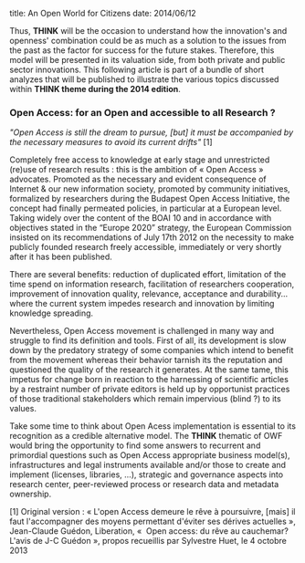 title: An Open World for Citizens
date: 2014/06/12

Thus, **THINK** will be the occasion to understand how the innovation's and openness' combination could be as much as a solution to the issues from the past as the factor for success for the future stakes. Therefore, this model will be presented in its valuation side, from both private and public sector innovations. This following article is part of a bundle of short analyzes that will be published to illustrate the various topics discussed within **THINK theme during the 2014 edition**.


### Open Access: for an Open and accessible to all Research ?

*"Open Access is still the dream to pursue, [but] it must be accompanied by the necessary measures to avoid its current drifts"* [1]


Completely free access to knowledge at early stage and unrestricted (re)use of research results : this is the ambition of « Open Access » advocates. Promoted as the necessary and evident consequence of Internet & our new information society, promoted by community initiatives, formalized by researchers during the Budapest Open Access Initiative, the concept had finally permeated policies, in particular at a European level. Taking widely over the content of the BOAI 10 and in accordance with objectives stated in the “Europe 2020” strategy, the European Commission insisted on its recommendations of July 17th 2012 on the necessity to make publicly founded research freely accessible, immediately or very shortly after it has been published.


There are several benefits: reduction of duplicated effort, limitation of the time spend on information research, facilitation of researchers cooperation, improvement of innovation quality, relevance, acceptance and durability... where the current system impedes research and innovation by limiting  knowledge spreading.


Nevertheless, Open Access movement is challenged in many way and struggle to find its definition and tools. First of all, its development is slow down by the predatory strategy of some companies which intend to benefit from the movement whereas their behavior tarnish its the reputation and questioned the quality of the research it generates. At the same tame, this impetus for change born in reaction to the harnessing of scientific articles by a restraint number of private editors is held up by opportunist practices of those traditional stakeholders which remain impervious (blind ?) to its values. 


Take some time to think about Open Acess implementation is essential to its recognition as a credible alternative model. The **THINK** thematic of OWF would bring the opportunity to find some answers to recurrent and primordial questions such as Open Access appropriate business model(s), infrastructures and legal instruments available and/or those to create and implement (licenses, libraries, …), strategic and governance aspects into research center, peer-reviewed process or research data and metadata ownership. 
	

[1] Original version : « L'open Access demeure le rêve à poursuivre, [mais] il faut l'accompagner des moyens permettant d'éviter ses dérives actuelles », Jean-Claude Guédon, Liberation, «  Open access: du rêve au cauchemar? L'avis de J-C Guédon », propos recueillis par Sylvestre Huet, le 4 octobre 2013
